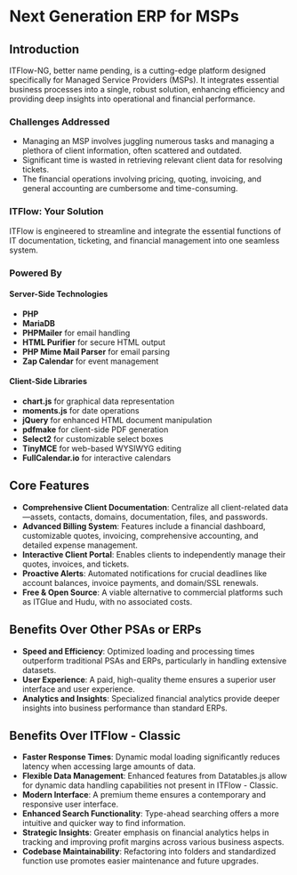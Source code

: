# Next Generation ERP for MSPs

## Introduction
ITFlow-NG, better name pending, is a cutting-edge platform designed specifically for Managed Service Providers (MSPs). It integrates essential business processes into a single, robust solution, enhancing efficiency and providing deep insights into operational and financial performance.

### Challenges Addressed

- Managing an MSP involves juggling numerous tasks and managing a plethora of client information, often scattered and outdated.
- Significant time is wasted in retrieving relevant client data for resolving tickets.
- The financial operations involving pricing, quoting, invoicing, and general accounting are cumbersome and time-consuming.

### ITFlow: Your Solution

ITFlow is engineered to streamline and integrate the essential functions of IT documentation, ticketing, and financial management into one seamless system.

### Powered By

#### Server-Side Technologies

- **PHP**
- **MariaDB**
- **PHPMailer** for email handling
- **HTML Purifier** for secure HTML output
- **PHP Mime Mail Parser** for email parsing
- **Zap Calendar** for event management

#### Client-Side Libraries

- **chart.js** for graphical data representation
- **moments.js** for date operations
- **jQuery** for enhanced HTML document manipulation
- **pdfmake** for client-side PDF generation
- **Select2** for customizable select boxes
- **TinyMCE** for web-based WYSIWYG editing
- **FullCalendar.io** for interactive calendars

## Core Features

- **Comprehensive Client Documentation**: Centralize all client-related data—assets, contacts, domains, documentation, files, and passwords.
- **Advanced Billing System**: Features include a financial dashboard, customizable quotes, invoicing, comprehensive accounting, and detailed expense management.
- **Interactive Client Portal**: Enables clients to independently manage their quotes, invoices, and tickets.
- **Proactive Alerts**: Automated notifications for crucial deadlines like account balances, invoice payments, and domain/SSL renewals.
- **Free & Open Source**: A viable alternative to commercial platforms such as ITGlue and Hudu, with no associated costs.

## Benefits Over Other PSAs or ERPs

- **Speed and Efficiency**: Optimized loading and processing times outperform traditional PSAs and ERPs, particularly in handling extensive datasets.
- **User Experience**: A paid, high-quality theme ensures a superior user interface and user experience.
- **Analytics and Insights**: Specialized financial analytics provide deeper insights into business performance than standard ERPs.

## Benefits Over ITFlow - Classic

- **Faster Response Times**: Dynamic modal loading significantly reduces latency when accessing large amounts of data.
- **Flexible Data Management**: Enhanced features from Datatables.js allow for dynamic data handling capabilities not present in ITFlow - Classic.
- **Modern Interface**: A premium theme ensures a contemporary and responsive user interface.
- **Enhanced Search Functionality**: Type-ahead searching offers a more intuitive and quicker way to find information.
- **Strategic Insights**: Greater emphasis on financial analytics helps in tracking and improving profit margins across various business aspects.
- **Codebase Maintainability**: Refactoring into folders and standardized function use promotes easier maintenance and future upgrades.
